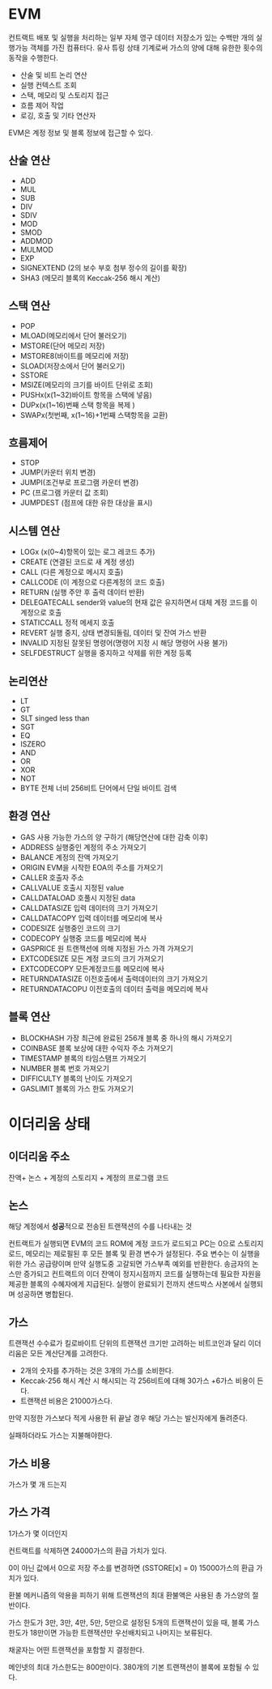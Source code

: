 # EVM
컨트랙트 배포 및 실행을 처리하는 일부
자체 영구 데이터 저장소가 있는 수백만 개의 실행가능 객체를 가진 컴퓨터다.
유사 튜링 상태 기계로써 가스의 양에 대해 유한한 횟수의 동작을 수행한다.

- 산술 및 비트 논리 연산
- 실행 컨텍스트 조회
- 스택, 메모리 및 스토리지 접근
- 흐름 제어 작업
- 로깅, 호출 및 기타 연산자

EVM은 계정 정보 및 블록 정보에 접근할 수 있다.

## 산술 연산
- ADD 
- MUL 
- SUB 
- DIV 
- SDIV 
- MOD 
- SMOD 
- ADDMOD 
- MULMOD 
- EXP 
- SIGNEXTEND (2의 보수 부호 첨부 정수의 길이를 확장)
- SHA3 (메모리 블록의 Keccak-256 해시 계산)
## 스택 연산
- POP 
- MLOAD(메모리에서 단어 불러오기) 
- MSTORE(단어 메모리 저장) 
- MSTORE8(바이트를 메모리에 저장) 
- SLOAD(저장소에서 단어 불러오기) 
- SSTORE
-  MSIZE(메모리의 크기를 바이트 단위로 조회) 
- PUSHx(x(1~32)바이트 항목을 스택에 넣음) 
- DUPx(x(1~16)번째 스택 항목을 복제 ) 
- SWAPx(첫번째, x(1~16)+1번째 스택항목을 교환)

## 흐름제어
- STOP
- JUMP(카운터 위치 변경)
- JUMPI(조건부로 프로그램 카운터 변경)
- PC (프로그램 카운터 값 조회)
- JUMPDEST (점프에 대한 유한 대상을 표시)

## 시스템 연산
- LOGx (x(0~4)항목이 있는 로그 레코드 추가)
- CREATE (연결된 코드로 새 계정 생성)
- CALL (다른 계정으로 메시지 호출)
- CALLCODE (이 계정으로 다른계정의 코드 호출)
- RETURN (실행 주안 후 출력 데이터 반환)
- DELEGATECALL sender와 value의 현재 값은 유지하면서 대체 계정 코드를 이 계정으로 호출
- STATICCALL 정적 메세지 호출
- REVERT 실행 중지, 상태 변경되돌림, 데이터 및 잔여 가스 반환
- INVALID 지정된 잘못된 명령어(명령어 지정 시 해당 명령어 사용 불가)
- SELFDESTRUCT 실행을 중지하고 삭제를 위한 계정 등록

## 논리연산
- LT 
- GT
- SLT singed less than
- SGT
- EQ
- ISZERO
- AND
- OR
- XOR
- NOT
- BYTE 전체 너비 256비트 단어에서 단일 바이트 검색

## 환경 연산
- GAS 사용 가능한 가스의 양 구하기 (해당연산에 대한 감축 이후)
- ADDRESS 실행중인 계정의 주소 가져오기
- BALANCE 계정의 잔액 가져오기
- ORIGIN EVM을 시작한 EOA의 주소를 가져오기
- CALLER 호출자 주소
- CALLVALUE 호출시 지정된 value
- CALLDATALOAD 호풀시 지정된 data
- CALLDATASIZE 입력 데이터의 크기 가져오기
- CALLDATACOPY 입력 데이터를 메모리에 복사
- CODESIZE 실행중인 코드의 크기
- CODECOPY 실행중 코드를 메모리에 복사
- GASPRICE 원 트랜잭션에 의해 지정된 가스 가격 가져오기
- EXTCODESIZE 모든 계정 코드의 크기 가져오기
- EXTCODECOPY 모든계정코드를 메모리에 복사
- RETURNDATASIZE 이전호출에서 출력데이터의 크기 가져오기
- RETURNDATACOPU 이전호출의 데이터 출력을 메모리에 복사

## 블록 연산
- BLOCKHASH 가장 최근에 완료된 256개 블록 중 하나의 해시 가져오기
- COINBASE 블록 보상에 대한 수익자 주소 가져오기
- TIMESTAMP 블록의 타임스탬프 가져오기
- NUMBER 블록 번호 가져오기
- DIFFICULTY 블록의 난이도 가져오기
- GASLIMIT 블록의 가스 한도 가져오기


# 이더리움 상태
## 이더리움 주소
잔액+ 논스 + 계정의 스토리지 + 계정의 프로그램 코드

## 논스
해당 계정에서 **성공**적으로 전송된 트랜잭션의 수를 나타내는 것

컨트랙트가 실행되면 EVM의 코드 ROM에 계정 코드가 로드되고 PC는 0으로
스토리지 로드, 메모리는 제로필된 후 모든 블록 및 환경 변수가 설정된다.
주요 변수는 이 실행을 위한 가스 공급량이며 만약 실행도중 고갈되면 가스부족 예외를 반환한다.
송금자의 논스만 증가되고 컨트랙트의 이더 잔액이 정지시점까지 코드를 실행하는데 필요한 자원을 제공한 블록의 수혜자에게 지급된다.
실행이 완료되기 전까지 샌드박스 사본에서 실행되며 성공하면 병합된다.


## 가스
트랜잭션 수수료가 킬로바이트 단위의 트랜잭션 크기만 고려하는 비트코인과 달리 이더리움은
모든 계산단계를 고려한다.

- 2개의 숫자를 추가하는 것은 3개의 가스를 소비한다.
- Keccak-256 해시 계산 시 해시되는 각 256비트에 대해 30가스 +6가스 비용이 든다.
- 트랜잭션 비용은 21000가스다.

만약 지정한 가스보다 적게 사용한 뒤 끝날 경우 해당 가스는 발신자에게 돌려준다.

실패하더라도 가스는 지불해야한다.

## 가스 비용
가스가 몇 개 드는지

## 가스 가격
1가스가 몇 이더인지

컨트랙트를 삭제하면 24000가스의 환급 가치가 있다.

0이 아닌 값에서 0으로 저장 주소를 변경하면 (SSTORE[x] = 0) 15000가스의 환급 가치가 있다.

환불 메커니즘의 악용을 피하기 위해 트랜잭션의 최대 환불액은 사용된 총 가스양의 절반이다.

가스 한도가 3만, 3만, 4만, 5만, 5만으로 설정된 5개의 트랜잭션이 있을 때, 블록 가스 한도가 18만이면 가능한 트랜잭션만 우선배치되고 나머지는 보류된다.

채굴자는 어떤 트랜잭션을 포함할 지 결정한다.

메인넷의 최대 가스한도는 800만이다.  380개의 기본 트랜잭션이 블록에 포함될 수 있다.

